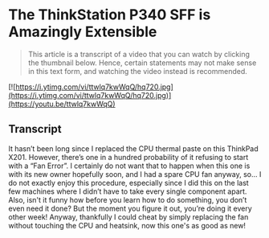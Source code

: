 # The ThinkStation P340 SFF is Amazingly Extensible

> This article is a transcript of a video that you can watch by clicking the thumbnail below. Hence, certain statements may not make sense in this text form, and watching the video instead is recommended.

[![https://i.ytimg.com/vi/ttwlq7kwWqQ/hq720.jpg](https://i.ytimg.com/vi/ttwlq7kwWqQ/hq720.jpg)](https://youtu.be/ttwlq7kwWqQ)

## Transcript

It hasn’t been long since I replaced the CPU thermal paste on this ThinkPad X201. However, there’s one in a hundred probability of it refusing to start with a “Fan Error”. I certainly do not want that to happen when this one is with its new owner hopefully soon, and I had a spare CPU fan anyway, so… I do not exactly enjoy this procedure, especially since I did this on the last few machines where I didn’t have to take every single component apart. Also, isn't it funny how before you learn how to do something, you don’t even need it done? But the moment you figure it out, you’re doing it every other week! Anyway, thankfully I could cheat by simply replacing the fan without touching the CPU and heatsink, now this one's as good as new!
